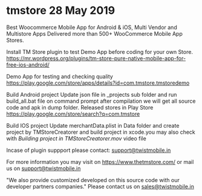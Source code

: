 # tmstore 28 May 2019
Best Woocommerce Mobile App for Android & iOS,
Multi Vendor and Multistore Apps
Delivered more than 500+ WooCommerce Mobile App Stores.

Install TM Store plugin to test Demo App before coding for your own Store.
https://mr.wordpress.org/plugins/tm-store-pure-native-mobile-app-for-free-ios-android/

Demo App for testing and checking quality
https://play.google.com/store/apps/details?id=com.tmstore.tmstoredemo

Build Android project
Update json file in _projects sub folder and run build_all.bat file on command prompt after compilation we will get all source code and apk in dump folder. 
Released stores in Play Store
https://play.google.com/store/search?q=com.tmstore

Build IOS project
Update merchantData.plist in Data folder and create project by TMStoreCreatorer and build project in xcode.you may also check with *Building project in TMStoreCreatorer.mov* video file

Incase of plugin suppport please contact: support@twistmobile.in

For more information you may visit on https://www.thetmstore.com/ or mail us on support@twistmobile.in

"We also provide customized developed on this source code with our developer partners companies." Please contact us on sales@twistmobile.in
